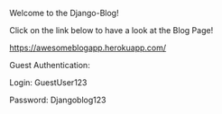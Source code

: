Welcome to the Django-Blog!

Click on the link below to have a look at the Blog Page!

https://awesomeblogapp.herokuapp.com/

Guest Authentication:

Login: GuestUser123

Password: Djangoblog123
